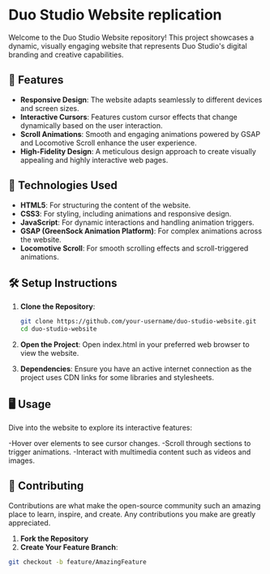# Duo Studio Website replication

Welcome to the Duo Studio Website repository! This project showcases a dynamic, visually engaging website that represents Duo Studio's digital branding and creative capabilities.

## 🌟 Features

- **Responsive Design**: The website adapts seamlessly to different devices and screen sizes.
- **Interactive Cursors**: Features custom cursor effects that change dynamically based on the user interaction.
- **Scroll Animations**: Smooth and engaging animations powered by GSAP and Locomotive Scroll enhance the user experience.
- **High-Fidelity Design**: A meticulous design approach to create visually appealing and highly interactive web pages.

## 🚀 Technologies Used

- **HTML5**: For structuring the content of the website.
- **CSS3**: For styling, including animations and responsive design.
- **JavaScript**: For dynamic interactions and handling animation triggers.
- **GSAP (GreenSock Animation Platform)**: For complex animations across the website.
- **Locomotive Scroll**: For smooth scrolling effects and scroll-triggered animations.

## 🛠️ Setup Instructions

1. **Clone the Repository**:
   ```bash
   git clone https://github.com/your-username/duo-studio-website.git
   cd duo-studio-website
2. **Open the Project**:
Open index.html in your preferred web browser to view the website.

3. **Dependencies**:
Ensure you have an active internet connection as the project uses CDN links for some libraries and stylesheets.

## 🖥️ Usage
Dive into the website to explore its interactive features:

-Hover over elements to see cursor changes.
-Scroll through sections to trigger animations.
-Interact with multimedia content such as videos and images.

## 🤝 Contributing
Contributions are what make the open-source community such an amazing place to learn, inspire, and create. Any contributions you make are greatly appreciated.

1. **Fork the Repository**
2. **Create Your Feature Branch**:
 ```bash
git checkout -b feature/AmazingFeature
 



